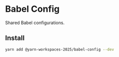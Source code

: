 # Babel Config

Shared Babel configurations.

## Install

```bash
yarn add @yarn-workspaces-2025/babel-config --dev
```

